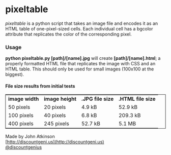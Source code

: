 pixeltable
==========

*pixeltable* is a python script that takes an image file and encodes it as an HTML table of one-pixel-sized cells.  Each individual cell has a bgcolor attribute that replicates the color of the corresponding pixel.

### Usage ###

**python pixeltable.py [path]/[name].jpg** will create **[path]/[name].html**; a properly formatted HTML file that replicates the image with CSS and an HTML table.  This should only be used for small images (100x100 at the biggest).

#### File size results from initial tests ####
<table style="border: solid 1px;">
  <tr>
    <td><strong>image width</strong></td>
    <td><strong>image height</strong></td>
    <td><strong>.JPG file size</strong></td>
    <td><strong>.HTML file size</strong></td>
  </tr>
  <tr>
    <td>50 pixels</td>
    <td>20 pixels</td>
    <td>4.9 kB</td>
    <td>52.9 kB</td>
  </tr>
  <tr>
    <td>100 pixels</td>
    <td>40 pixels</td>
    <td>6.8 kB</td>
    <td>209.3 kB</td>
  </tr>
  <tr>
    <td>400 pixels</td>
    <td>245 pixels</td>
    <td>52.7 kB</td>
    <td>5.1 MB</td>
  </tr>
</table>

Made by John Atkinson   
[http://discountgeni.us](http://discountgeni.us)  
[@discountgenius](http://twitter.com/discountgenius)  
